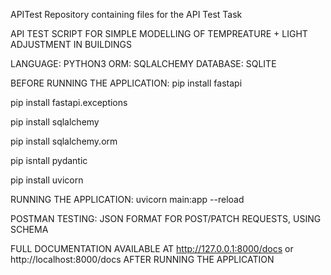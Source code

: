  APITest
Repository containing files for the API Test Task

API TEST SCRIPT FOR SIMPLE MODELLING OF TEMPREATURE + LIGHT ADJUSTMENT IN BUILDINGS

LANGUAGE: PYTHON3 
ORM: SQLALCHEMY
DATABASE: SQLITE

BEFORE RUNNING THE APPLICATION:
pip install fastapi 
 
pip install fastapi.exceptions
 
pip install sqlalchemy
 
pip install sqlalchemy.orm
 
pip isntall pydantic
 
pip install uvicorn
 
RUNNING THE APPLICATION: uvicorn main:app --reload 


POSTMAN TESTING: JSON FORMAT FOR POST/PATCH REQUESTS, USING SCHEMA


FULL DOCUMENTATION AVAILABLE AT http://127.0.0.1:8000/docs or http://localhost:8000/docs AFTER RUNNING THE APPLICATION 
